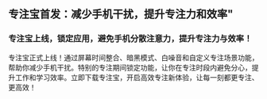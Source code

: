 ## 专注宝首发：减少手机干扰，提升专注力和效率"<br>
### 专注宝上线，锁定应用，避免手机分散注意力，提升专注力与效率！<br>
专注宝正式上线！通过屏幕时间整合、暗黑模式、白噪音和自定义专注场景功能，帮助你减少手机干扰。特别的专注期间锁定功能，让你在专注时段内避免分心，提升工作和学习效率。立即下载专注宝，开启高效专注新体验，让每一刻都更专注、更高效！

